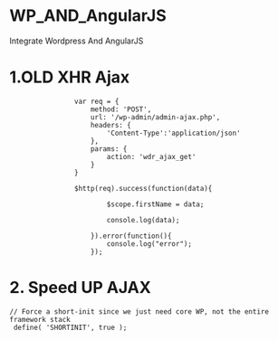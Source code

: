 # WP_AND_AngularJS
Integrate  Wordpress  And  AngularJS


# 1.OLD  XHR Ajax
                    var req = {
                        method: 'POST',
                        url: '/wp-admin/admin-ajax.php',
                        headers: {
                            'Content-Type':'application/json'
                        },
                        params: {
                            action: 'wdr_ajax_get'
                        }
                    }

                    $http(req).success(function(data){

                            $scope.firstName = data;

                            console.log(data);

                        }).error(function(){
                            console.log("error");
                        });

# 2. Speed UP AJAX

    // Force a short-init since we just need core WP, not the entire framework stack
     define( 'SHORTINIT', true );


